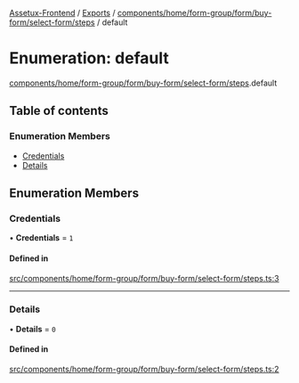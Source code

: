 [Assetux-Frontend](../README.md) / [Exports](../modules.md) / [components/home/form-group/form/buy-form/select-form/steps](../modules/components_home_form_group_form_buy_form_select_form_steps.md) / default

# Enumeration: default

[components/home/form-group/form/buy-form/select-form/steps](../modules/components_home_form_group_form_buy_form_select_form_steps.md).default

## Table of contents

### Enumeration Members

- [Credentials](components_home_form_group_form_buy_form_select_form_steps.default.md#credentials)
- [Details](components_home_form_group_form_buy_form_select_form_steps.default.md#details)

## Enumeration Members

### Credentials

• **Credentials** = ``1``

#### Defined in

[src/components/home/form-group/form/buy-form/select-form/steps.ts:3](https://github.com/ASSETUX/frontend/blob/9a68660/src/components/home/form-group/form/buy-form/select-form/steps.ts#L3)

___

### Details

• **Details** = ``0``

#### Defined in

[src/components/home/form-group/form/buy-form/select-form/steps.ts:2](https://github.com/ASSETUX/frontend/blob/9a68660/src/components/home/form-group/form/buy-form/select-form/steps.ts#L2)
